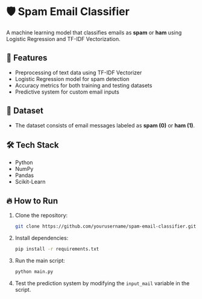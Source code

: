 # 🛡️ Spam Email Classifier

A machine learning model that classifies emails as **spam** or **ham** using Logistic Regression and TF-IDF Vectorization.

## 🚀 Features

* Preprocessing of text data using TF-IDF Vectorizer
* Logistic Regression model for spam detection
* Accuracy metrics for both training and testing datasets
* Predictive system for custom email inputs

## 📂 Dataset

* The dataset consists of email messages labeled as **spam (0)** or **ham (1)**.

## 🛠️ Tech Stack

* Python
* NumPy
* Pandas
* Scikit-Learn

## 🔥 How to Run

1. Clone the repository:

   ```bash
   git clone https://github.com/yourusername/spam-email-classifier.git
   ```
2. Install dependencies:

   ```bash
   pip install -r requirements.txt
   ```
3. Run the main script:

   ```bash
   python main.py
   ```
4. Test the prediction system by modifying the `input_mail` variable in the script.
